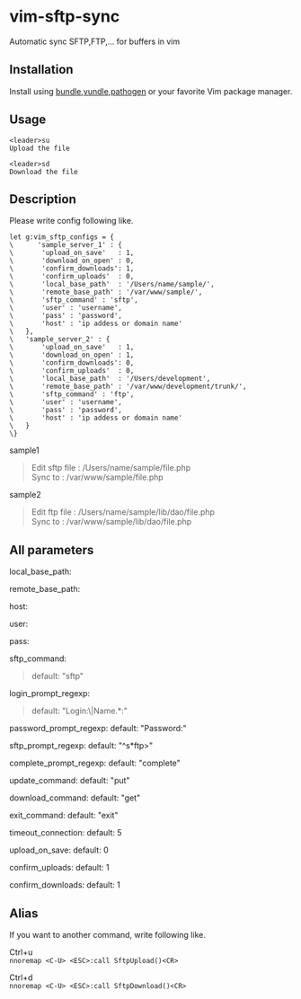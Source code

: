 vim-sftp-sync
============

Automatic sync SFTP,FTP,... for buffers in vim


Installation
----

Install using [bundle],[vundle],[pathogen] or your favorite Vim package manager.

Usage
----
    <leader>su
    Upload the file
    
    <leader>sd
    Download the file

Description
----

Please write config following like.

    let g:vim_sftp_configs = {
    \      'sample_server_1' : {
    \    	'upload_on_save'   : 1,
    \    	'download_on_open' : 0,
    \    	'confirm_downloads': 1,
    \    	'confirm_uploads'  : 0,
    \		'local_base_path'  : '/Users/name/sample/',
    \		'remote_base_path' : '/var/www/sample/',
    \		'sftp_command' : 'sftp',
    \		'user' : 'username',
    \		'pass' : 'password',
    \		'host' : 'ip addess or domain name'
    \	},
    \	'sample_server_2' : {
    \       'upload_on_save'   : 1,
    \    	'download_on_open' : 1,
    \    	'confirm_downloads': 0,
    \    	'confirm_uploads'  : 0,
    \		'local_base_path'  : '/Users/development',
    \		'remote_base_path' : '/var/www/development/trunk/',
    \		'sftp_command' : 'ftp',
    \		'user' : 'username',
    \		'pass' : 'password',
    \		'host' : 'ip addess or domain name'
    \	}
    \}

sample1
 > Edit sftp file : /Users/name/sample/file.php  
 > Sync to : /var/www/sample/file.php

sample2
 > Edit ftp file : /Users/name/sample/lib/dao/file.php  
 > Sync to : /var/www/sample/lib/dao/file.php

All parameters
----

local_base_path:
 > 
 
remote_base_path:
 > 
 
host:
 > 
 
user:
 > 
 
pass:
 > 
 
sftp_command:   
 > default: "sftp"

login_prompt_regexp: 
 > default: "Login:\\|Name.*:"

password_prompt_regexp: 
    default: "Password:"

sftp_prompt_regexp: 
    default: "^s*ftp>"

complete_prompt_regexp:
    default: "complete"

update_command:
    default: "put"

download_command:
    default: "get"

exit_command:
    default: "exit"

timeout_connection:
    default: 5

upload_on_save:
    default: 0

confirm_uploads:
    default: 1

confirm_downloads:
    default: 1


Alias
----
  
If you want to another command, write following like.

Ctrl+u  
    `nnoremap <C-U> <ESC>:call SftpUpload()<CR>`
    
Ctrl+d  
    `nnoremap <C-U> <ESC>:call SftpDownload()<CR>`
    
[bundle]:https://github.com/bundler/bundler/
[vundle]:https://github.com/gmarik/vundle/
[pathogen]:https://github.com/tpope/vim-pathogen/
